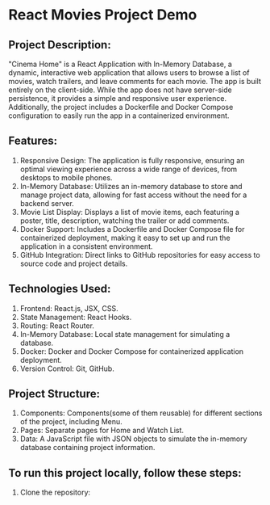 # React Movies Project Demo
## Project Description: 
"Cinema Home" is a React Application with In-Memory Database, a dynamic, interactive web application that allows users to browse a list of movies, watch trailers, and leave comments for each movie. The app is built entirely on the client-side. While the app does not have server-side persistence, it provides a simple and responsive user experience. Additionally, the project includes a Dockerfile and Docker Compose configuration to easily run the app in a containerized environment.

## Features:
1. Responsive Design: The application is fully responsive, ensuring an optimal viewing experience across a wide range of devices, from desktops to mobile phones.
2. In-Memory Database: Utilizes an in-memory database to store and manage project data, allowing for fast access without the need for a backend server.
3. Movie List Display: Displays a list of movie items, each featuring a poster, title, description, watching the trailer or add comments.
4. Docker Support: Includes a Dockerfile and Docker Compose file for containerized deployment, making it easy to set up and run the application in a consistent environment.
5. GitHub Integration: Direct links to GitHub repositories for easy access to source code and project details.

## Technologies Used:
1. Frontend: React.js, JSX, CSS.
2. State Management: React Hooks.
3. Routing: React Router.
4. In-Memory Database: Local state management for simulating a database.
5. Docker: Docker and Docker Compose for containerized application deployment.
6. Version Control: Git, GitHub.

## Project Structure:
1. Components: Components(some of them reusable) for different sections of the project, including Menu.
2. Pages: Separate pages for Home and Watch List.
3. Data: A JavaScript file with JSON objects to simulate the in-memory database containing project information.

## To run this project locally, follow these steps:
1. Clone the repository: 
